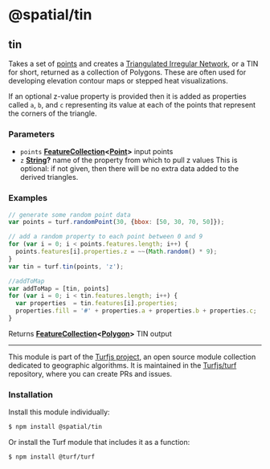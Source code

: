 # @spatial/tin

<!-- Generated by documentation.js. Update this documentation by updating the source code. -->

## tin

Takes a set of [points][1] and creates a
[Triangulated Irregular Network][2],
or a TIN for short, returned as a collection of Polygons. These are often used
for developing elevation contour maps or stepped heat visualizations.

If an optional z-value property is provided then it is added as properties called `a`, `b`,
and `c` representing its value at each of the points that represent the corners of the
triangle.

### Parameters

-   `points` **[FeatureCollection][3]&lt;[Point][4]>** input points
-   `z` **[String][5]?** name of the property from which to pull z values
    This is optional: if not given, then there will be no extra data added to the derived triangles.

### Examples

```javascript
// generate some random point data
var points = turf.randomPoint(30, {bbox: [50, 30, 70, 50]});

// add a random property to each point between 0 and 9
for (var i = 0; i < points.features.length; i++) {
  points.features[i].properties.z = ~~(Math.random() * 9);
}
var tin = turf.tin(points, 'z');

//addToMap
var addToMap = [tin, points]
for (var i = 0; i < tin.features.length; i++) {
  var properties  = tin.features[i].properties;
  properties.fill = '#' + properties.a + properties.b + properties.c;
}
```

Returns **[FeatureCollection][3]&lt;[Polygon][6]>** TIN output

[1]: https://tools.ietf.org/html/rfc7946#section-3.1.2

[2]: http://en.wikipedia.org/wiki/Triangulated_irregular_network

[3]: https://tools.ietf.org/html/rfc7946#section-3.3

[4]: https://tools.ietf.org/html/rfc7946#section-3.1.2

[5]: https://developer.mozilla.org/docs/Web/JavaScript/Reference/Global_Objects/String

[6]: https://tools.ietf.org/html/rfc7946#section-3.1.6

<!-- This file is automatically generated. Please don't edit it directly:
if you find an error, edit the source file (likely index.js), and re-run
./scripts/generate-readmes in the turf project. -->

---

This module is part of the [Turfjs project](http://turfjs.org/), an open source
module collection dedicated to geographic algorithms. It is maintained in the
[Turfjs/turf](https://github.com/Turfjs/turf) repository, where you can create
PRs and issues.

### Installation

Install this module individually:

```sh
$ npm install @spatial/tin
```

Or install the Turf module that includes it as a function:

```sh
$ npm install @turf/turf
```
